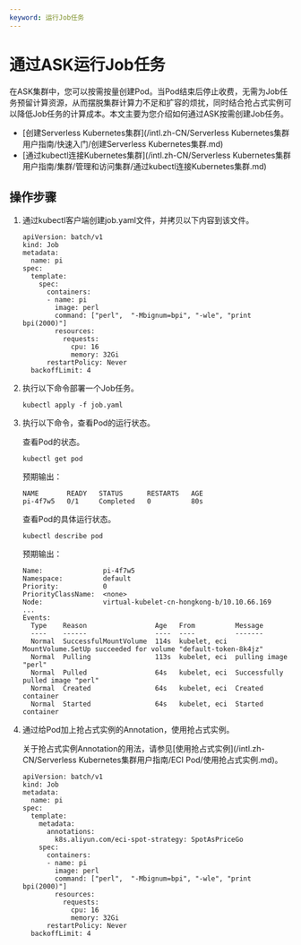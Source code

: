 ```yaml
---
keyword: 运行Job任务
---
```


# 通过ASK运行Job任务

在ASK集群中，您可以按需按量创建Pod。当Pod结束后停止收费，无需为Job任务预留计算资源，从而摆脱集群计算力不足和扩容的烦扰，同时结合抢占式实例可以降低Job任务的计算成本。本文主要为您介绍如何通过ASK按需创建Job任务。

-   [创建Serverless Kubernetes集群](/intl.zh-CN/Serverless Kubernetes集群用户指南/快速入门/创建Serverless Kubernetes集群.md)
-   [通过kubectl连接Kubernetes集群](/intl.zh-CN/Serverless Kubernetes集群用户指南/集群/管理和访问集群/通过kubectl连接Kubernetes集群.md)

## 操作步骤

1.  通过kubectl客户端创建job.yaml文件，并拷贝以下内容到该文件。

    ```
    apiVersion: batch/v1
    kind: Job
    metadata:
      name: pi
    spec:
      template:
        spec:
          containers:
          - name: pi
            image: perl
            command: ["perl",  "-Mbignum=bpi", "-wle", "print bpi(2000)"]
            resources:
              requests:
                cpu: 16
                memory: 32Gi
          restartPolicy: Never
      backoffLimit: 4
    ```

2.  执行以下命令部署一个Job任务。

    ```
    kubectl apply -f job.yaml
    ```

3.  执行以下命令，查看Pod的运行状态。

    查看Pod的状态。

    ```
    kubectl get pod
    ```

    预期输出：

    ```
    NAME       READY   STATUS      RESTARTS   AGE
    pi-4f7w5   0/1     Completed   0          80s
    ```

    查看Pod的具体运行状态。

    ```
    kubectl describe pod
    ```

    预期输出：

    ```
    Name:               pi-4f7w5
    Namespace:          default
    Priority:           0
    PriorityClassName:  <none>
    Node:               virtual-kubelet-cn-hongkong-b/10.10.66.169
    ...
    Events:
      Type    Reason                 Age   From          Message
      ----    ------                 ----  ----          -------
      Normal  SuccessfulMountVolume  114s  kubelet, eci  MountVolume.SetUp succeeded for volume "default-token-8k4jz"
      Normal  Pulling                113s  kubelet, eci  pulling image "perl"
      Normal  Pulled                 64s   kubelet, eci  Successfully pulled image "perl"
      Normal  Created                64s   kubelet, eci  Created container
      Normal  Started                64s   kubelet, eci  Started container
    ```

4.  通过给Pod加上抢占式实例的Annotation，使用抢占式实例。

    关于抢占式实例Annotation的用法，请参见[使用抢占式实例](/intl.zh-CN/Serverless Kubernetes集群用户指南/ECI Pod/使用抢占式实例.md)。

    ```
    apiVersion: batch/v1
    kind: Job
    metadata:
      name: pi
    spec:
      template:
        metadata:
          annotations:
            k8s.aliyun.com/eci-spot-strategy: SpotAsPriceGo
        spec:
          containers:
          - name: pi
            image: perl
            command: ["perl",  "-Mbignum=bpi", "-wle", "print bpi(2000)"]
            resources:
              requests:
                cpu: 16
                memory: 32Gi
          restartPolicy: Never
      backoffLimit: 4
    ```


